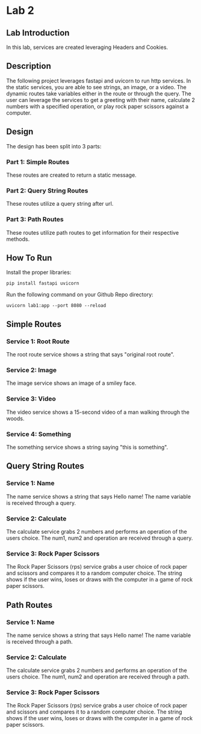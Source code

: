 
# Lab 2

## Lab Introduction

In this lab, services are created leveraging Headers and Cookies.

## Description

The following project leverages fastapi and uvicorn to run http services. In the static services, you are able to see strings, an image, or a video. The dynamic routes take variables either in the route or through the query. The user can leverage the services to get a greeting with their name, calculate 2 numbers with a specified operation, or play rock paper scissors against a computer. 

## Design

The design has been split into 3 parts:

### Part 1: Simple Routes

These routes are created to return a static message.

### Part 2: Query String Routes

These routes utilize a query string after url.

### Part 3: Path Routes

These routes utilize path routes to get information for their respective methods.

## How To Run 

Install the proper libraries:

```
pip install fastapi uvicorn
```

Run the following command on your Github Repo directory:

```
uvicorn lab1:app --port 8080 --reload
```

## Simple Routes

### Service 1: Root Route

The root route service shows a string that says "original root route".

### Service 2: Image

The image service shows an image of a smiley face.

### Service 3: Video

The video service shows a 15-second video of a man walking through the woods.

### Service 4: Something

The something service shows a string saying "this is something".

## Query String Routes

### Service 1: Name

The name service shows a string that says Hello name! The name variable is received through a query.

### Service 2: Calculate

The calculate service grabs 2 numbers and performs an operation of the users choice. The num1, num2 and operation are received through a query.

### Service 3: Rock Paper Scissors

The Rock Paper Scissors (rps) service grabs a user choice of rock paper and scissors and compares it to a random computer choice. The string shows if the user wins, loses or draws with the computer in a game of rock paper scissors.

## Path Routes

### Service 1: Name

The name service shows a string that says Hello name! The name variable is received through a path.

### Service 2: Calculate

The calculate service grabs 2 numbers and performs an operation of the users choice. The num1, num2 and operation are received through a path.

### Service 3: Rock Paper Scissors

The Rock Paper Scissors (rps) service grabs a user choice of rock paper and scissors and compares it to a random computer choice. The string shows if the user wins, loses or draws with the computer in a game of rock paper scissors.
